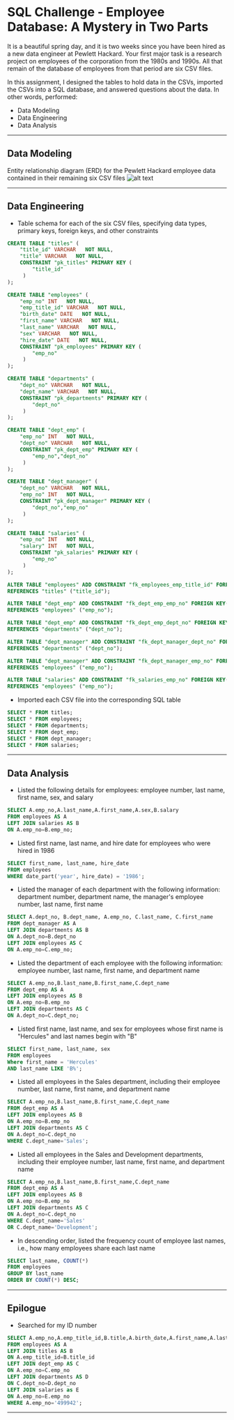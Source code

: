 # SQL Challenge - Employee Database: A Mystery in Two Parts

It is a beautiful spring day, and it is two weeks since you have been hired as a new data engineer at Pewlett Hackard. Your first major task is a research project on employees of the corporation from the 1980s and 1990s. All that remain of the database of employees from that period are six CSV files.

In this assignment, I designed the tables to hold data in the CSVs, imported the CSVs into a SQL database, and answered questions about the data. In other words, performed:
* Data Modeling
* Data Engineering
* Data Analysis
-----

## Data Modeling
Entity relationship diagram (ERD) for the Pewlett Hackard employee data contained in their remaining six CSV files
![alt text](https://github.com/gnivil/sql-challenge/blob/e1761d05ca17845c104b0dec5d264875aed3617e/EmployeeSQL/employee_ERD_image.png)

-----

## Data Engineering
* Table schema for each of the six CSV files, specifying data types, primary keys, foreign keys, and other constraints
~~~~sql
CREATE TABLE "titles" (
    "title_id" VARCHAR   NOT NULL,
    "title" VARCHAR   NOT NULL,
    CONSTRAINT "pk_titles" PRIMARY KEY (
        "title_id"
     )
);

CREATE TABLE "employees" (
    "emp_no" INT   NOT NULL,
    "emp_title_id" VARCHAR   NOT NULL,
    "birth_date" DATE   NOT NULL,
    "first_name" VARCHAR   NOT NULL,
    "last_name" VARCHAR   NOT NULL,
    "sex" VARCHAR   NOT NULL,
    "hire_date" DATE   NOT NULL,
    CONSTRAINT "pk_employees" PRIMARY KEY (
        "emp_no"
     )
);

CREATE TABLE "departments" (
    "dept_no" VARCHAR   NOT NULL,
    "dept_name" VARCHAR   NOT NULL,
    CONSTRAINT "pk_departments" PRIMARY KEY (
        "dept_no"
     )
);

CREATE TABLE "dept_emp" (
    "emp_no" INT   NOT NULL,
    "dept_no" VARCHAR   NOT NULL,
    CONSTRAINT "pk_dept_emp" PRIMARY KEY (
        "emp_no","dept_no"
     )
);

CREATE TABLE "dept_manager" (
    "dept_no" VARCHAR   NOT NULL,
    "emp_no" INT   NOT NULL,
    CONSTRAINT "pk_dept_manager" PRIMARY KEY (
        "dept_no","emp_no"
     )
);

CREATE TABLE "salaries" (
    "emp_no" INT   NOT NULL,
    "salary" INT   NOT NULL,
    CONSTRAINT "pk_salaries" PRIMARY KEY (
        "emp_no"
     )
);

ALTER TABLE "employees" ADD CONSTRAINT "fk_employees_emp_title_id" FOREIGN KEY("emp_title_id")
REFERENCES "titles" ("title_id");

ALTER TABLE "dept_emp" ADD CONSTRAINT "fk_dept_emp_emp_no" FOREIGN KEY("emp_no")
REFERENCES "employees" ("emp_no");

ALTER TABLE "dept_emp" ADD CONSTRAINT "fk_dept_emp_dept_no" FOREIGN KEY("dept_no")
REFERENCES "departments" ("dept_no");

ALTER TABLE "dept_manager" ADD CONSTRAINT "fk_dept_manager_dept_no" FOREIGN KEY("dept_no")
REFERENCES "departments" ("dept_no");

ALTER TABLE "dept_manager" ADD CONSTRAINT "fk_dept_manager_emp_no" FOREIGN KEY("emp_no")
REFERENCES "employees" ("emp_no");

ALTER TABLE "salaries" ADD CONSTRAINT "fk_salaries_emp_no" FOREIGN KEY("emp_no")
REFERENCES "employees" ("emp_no");
~~~~

* Imported each CSV file into the corresponding SQL table
~~~~sql
SELECT * FROM titles;
SELECT * FROM employees;
SELECT * FROM departments;
SELECT * FROM dept_emp;
SELECT * FROM dept_manager;
SELECT * FROM salaries;
~~~~
-----

## Data Analysis
* Listed the following details for employees: employee number, last name, first name, sex, and salary
~~~~sql
SELECT A.emp_no,A.last_name,A.first_name,A.sex,B.salary 
FROM employees AS A 
LEFT JOIN salaries AS B 
ON A.emp_no=B.emp_no;
~~~~

* Listed first name, last name, and hire date for employees who were hired in 1986
~~~~sql
SELECT first_name, last_name, hire_date 
FROM employees
WHERE date_part('year', hire_date) = '1986';
~~~~

* Listed the manager of each department with the following information: department number, department name, the manager's employee number, last name, first name
~~~~sql
SELECT A.dept_no, B.dept_name, A.emp_no, C.last_name, C.first_name
FROM dept_manager AS A
LEFT JOIN departments AS B
ON A.dept_no=B.dept_no  
LEFT JOIN employees AS C
ON A.emp_no=C.emp_no;
~~~~

* Listed the department of each employee with the following information: employee number, last name, first name, and department name
~~~~sql
SELECT A.emp_no,B.last_name,B.first_name,C.dept_name
FROM dept_emp AS A
LEFT JOIN employees AS B
ON A.emp_no=B.emp_no
LEFT JOIN departments AS C
ON A.dept_no=C.dept_no;
~~~~

* Listed first name, last name, and sex for employees whose first name is "Hercules" and last names begin with "B"
~~~~sql
SELECT first_name, last_name, sex 
FROM employees
Where first_name = 'Hercules'
AND last_name LIKE 'B%';
~~~~

* Listed all employees in the Sales department, including their employee number, last name, first name, and department name
~~~~sql
SELECT A.emp_no,B.last_name,B.first_name,C.dept_name
FROM dept_emp AS A
LEFT JOIN employees AS B
ON A.emp_no=B.emp_no
LEFT JOIN departments AS C
ON A.dept_no=C.dept_no
WHERE C.dept_name='Sales';
~~~~

* Listed all employees in the Sales and Development departments, including their employee number, last name, first name, and department name
~~~~sql
SELECT A.emp_no,B.last_name,B.first_name,C.dept_name
FROM dept_emp AS A
LEFT JOIN employees AS B
ON A.emp_no=B.emp_no
LEFT JOIN departments AS C
ON A.dept_no=C.dept_no
WHERE C.dept_name='Sales'
OR C.dept_name='Development';
~~~~

* In descending order, listed the frequency count of employee last names, i.e., how many employees share each last name
~~~~sql
SELECT last_name, COUNT(*) 
FROM employees
GROUP BY last_name 
ORDER BY COUNT(*) DESC;
~~~~

-----

## Epilogue
* Searched for my ID number
~~~~sql
SELECT A.emp_no,A.emp_title_id,B.title,A.birth_date,A.first_name,A.last_name,A.sex,A.hire_date,C.dept_no,D.dept_name,E.salary
FROM employees AS A
LEFT JOIN titles AS B
ON A.emp_title_id=B.title_id
LEFT JOIN dept_emp AS C
ON A.emp_no=C.emp_no
LEFT JOIN departments AS D
ON C.dept_no=D.dept_no
LEFT JOIN salaries as E
ON A.emp_no=E.emp_no
WHERE A.emp_no='499942';
~~~~
-----